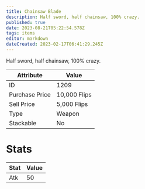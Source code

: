 ```yaml
---
title: Chainsaw Blade
description: Half sword, half chainsaw, 100% crazy.
published: true
date: 2023-08-21T05:22:54.578Z
tags: items
editor: markdown
dateCreated: 2023-02-17T06:41:29.245Z
---
```


Half sword, half chainsaw, 100% crazy.

|Attribute|Value|
|-|-|
|ID|1209|
|Purchase Price|10,000 Flips|
|Sell Price|5,000 Flips|
|Type|Weapon|
|Stackable|No|

# Stats
|Stat|Value|
|-|-|
|Atk|50|
